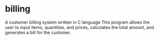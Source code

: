 # billing
A customer billing system written in C language
This program allows the user to input items, quantities, and prices, calculates the total amount, and generates a bill for the customer.
